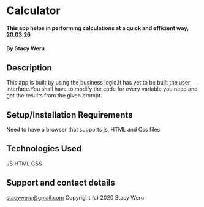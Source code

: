 # Calculator
#### This app helps in performing calculations at a quick and efficient way, 20.03.26
#### By Stacy Weru
## Description
This app is built by using the business logic.It has yet to be built the user interface.You shall have to modify the code for every variable you need and get the results from the given prompt.
## Setup/Installation Requirements
Need to have a browser that supports js, HTML and Css files
## Technologies Used
JS
HTML
CSS
## Support and contact details
stacyweru@gmail.com
Copyright (c) 2020 Stacy Weru
